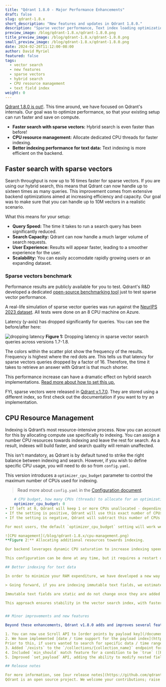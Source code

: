 ```yaml
---
title: "Qdrant 1.8.0 - Major Performance Enhancements"
draft: false
slug: qdrant-1.8.x 
short_description: "New features and updates in Qdrant 1.8.0."
description: "Sparse vector performance, Text index loading optimization, Text immutability, Dynamic CPU saturation" 
preview_image: /blog/qdrant-1.8.x/qdrant-1.8.0.png
title_preview_image: /blog/qdrant-1.8.x/qdrant-1.8.0.png
small_preview_image: /blog/qdrant-1.8.x/qdrant-1.8.0.png
date: 2024-02-26T11:12:00-08:00
author: David Myriel
featured: false 
tags:
  - vector search
  - new features
  - sparse vectors
  - hybrid search
  - CPU resource management
  - text field index
weight: 0 
---
```


[Qdrant 1.8.0 is out!](https://github.com/qdrant/qdrant/releases/tag/v1.8.0).
This time around, we have focused on Qdrant's internals. Our goal was to optimize performance, so that your existing setup can run faster and save on compute. 

- **Faster search with sparse vectors:** Hybrid search is even faster than before!
- **CPU resource management:** Allocate dedicated CPU threads for faster indexing. 
- **Better indexing performance for text data:** Text indexing is more efficient on the backend.

## Faster search with sparse vectors

Search throughput is now up to 16 times faster for sparse vectors. If you are using our hybrid search, this means that Qdrant can now handle up to sixteen times as many queries. This improvement comes from extensive backend optimizations aimed at increasing efficiency and capacity. Our goal was to make sure that you can handle up to 10M vectors in a realistic scenario.

What this means for your setup:

- **Query Speed:** The time it takes to run a search query has been significantly reduced. 
- **Search Capacity:** Qdrant can now handle a much larger volume of search requests.
- **User Experience:** Results will appear faster, leading to a smoother experience for the user.
- **Scalability:** You can easily accomodate rapidly growing users or an expanding dataset.

### Sparse vectors benchmark

Performance results are publicly available for you to test. Qdrant's R&D developed a dedicated [open-source benchmarking tool](https://github.com/qdrant/sparse-vectors-benchmark) just to test sparse vector performance.

A real-life simulation of sparse vector queries was run against the [NeurIPS 2023 dataset](https://big-ann-benchmarks.com/neurips23.html). All tests were done on an 8 CPU machine on Azure. 

Latency (y-axis) has dropped significantly for queries. You can see the before/after here:

![dropping latency](/blog/qdrant-1.8.x/benchmark.png)
**Figure 1:** Dropping latency in sparse vector search queries across versions 1.7-1.8.

The colors within the scatter plot show the frequency of the results. Frequency is highest where the red dots are. This tells us that latency for sparse vectors queries dropped by a factor of 16. Therefore, the time it takes to retrieve an answer with Qdrant is that much shorter. 

This performance increase can have a dramatic effect on hybrid search implementations. [Read more about how to set this up.](https://qdrant.tech/articles/sparse-vectors/)

FYI, sparse vectors were released in [Qdrant v.1.7.0](https://qdrant.tech/articles/qdrant-1.7.x/#sparse-vectors). They are stored using a different index, so first check out the documentation if you want to try an implementation.

## CPU Resource Management

Indexing is Qdrant’s most resource-intensive process. Now you can account for this by allocating compute use specifically to indexing. You can assign a number CPU resources towards indexing and leave the rest for search. As a result, indexes will build faster, and search quality will remain unaffected.

This isn't mandatory, as Qdrant is by default tuned to strike the right balance between indexing and search. However, if you wish to define specific CPU usage, you will need to do so from `config.yaml`.

This version introduces a `optimizer_cpu_budget` parameter to control the maximum number of CPUs used for indexing. 

> Read more about `config.yaml` in the [Configuration document](https://qdrant.tech/documentation/guides/configuration/).

```yaml
    # CPU budget, how many CPUs (threads) to allocate for an optimization job.
    optimizer_cpu_budget: 0
- If left at 0, Qdrant will keep 1 or more CPUs unallocated - depending on CPU size.
- If the setting is positive, Qdrant will use this exact number of CPUs for indexing.
- If the setting is negative, Qdrant will subtract this number of CPUs from the available CPUs for indexing.

For most users, the default `optimizer_cpu_budget` setting will work well. We only recommend you use this if your indexing load is significant.

![CPU management](/blog/qdrant-1.8.x/cpu-management.png)
**Figure 2:** Allocating additional resources towards indexing.

Our backend leverages dynamic CPU saturation to increase indexing speed. For that reason, there will be absolutely no impact on search query performance.

This configuration can be done at any time, but it requires a restart of Qdrant. Changing it affects both existing and new collections. Note that it cannot be changed on Qdrant Cloud, because users don't have access to the configuration.

## Better indexing for text data

In order to minimize your RAM expenditure, we have developed a new way to index specific types of data. Please keep in mind that this is a backend improvement, and you won't need to configure anything. 

> Going forward, if you are indexing immutable text fields, we estimate a 10% reduction in RAM loads. Our benchmark result is based on a system that uses 64GB of RAM. If you are using less than that, indexing might be faster than 10%.

Immutable text fields are static and do not change once they are added to Qdrant. These entries usually represent some type of an attribute, description or a tag. Vectors associated with them can be indexed more efficiently, since you don’t need to re-index them anymore. Conversely, mutable fields are dynamic and can be modified after their initial creation. Please keep in mind that they will continue to require additional RAM.

This approach ensures stability in the vector search index, with faster and more consistent operations. We achieved this by setting up a field index which helps minimize what is stored. To improve search performance we have also optimized the way we load documents for searches with a text field index. Now our backend loads documents mostly sequentially and in increasing order.


## Minor improvements and new features

Beyond these enhancements, Qdrant v1.8.0 adds and improves several features:

1. You can now use Scroll API to [order points by payload key](/documentation/concepts/points/#order-points-by-a-payload-key).
2. We have implemented [date / time support for the payload index](https://github.com/qdrant/qdrant/issues/3320). 
Prior to this, if users wanted to search for specific data / time range, Qdrant had to convert dates to UNIX timestamps.
3. Added `/exists` to the `/collections/{collection_name}` endpoint for a true/false response to verify if a collection is there ([PR#3472](https://github.com/qdrant/qdrant/pull/3472)).
4. Included `min_should` match feature for a condition to be `true` ([PR#3331](https://github.com/qdrant/qdrant/pull/3466/)).
5. Improved `set_payload` API, adding the ability to modify nested fields ([PR#3548](https://github.com/qdrant/qdrant/pull/3548).

## Release notes

For more information, see [our release notes](https://github.com/qdrant/qdrant/releases/tag/v1.8.0). 
Qdrant is an open source project. We welcome your contributions; raise [issues](https://github.com/qdrant/qdrant/issues), or contribute via [pull requests](https://github.com/qdrant/qdrant/pulls)!
